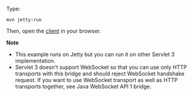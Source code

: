 Type:

```
mvn jetty:run
```

Then, open the [client](http://jsbin.com/tafamen/1/watch?js,console) in your browser.

**Note**

* This example runs on Jetty but you can run it on other Servlet 3 implementation.
* Servlet 3 doesn't support WebSocket so that you can use only HTTP transports with this bridge and should reject WebSocket handshake request. If you want to use WebSocket transport as well as HTTP transports together, see Java WebSocket API 1 bridge.
